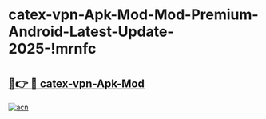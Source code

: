 # catex-vpn-Apk-Mod-Mod-Premium-Android-Latest-Update-2025-!mrnfc

# <h2><a href="https://3fedm0.esa.edu.pl?title=catex-vpn-Apk-Mod&ref=mrnfc">🔗👉 🔴 catex-vpn-Apk-Mod</a></h2>

[![acn](https://github.com/user-attachments/assets/0f9c940e-d8b0-45ae-aac7-cd30a18b3e1c)](https://3fedm0.esa.edu.pl?title=catex-vpn-Apk-Mod&ref=mrnfc)

